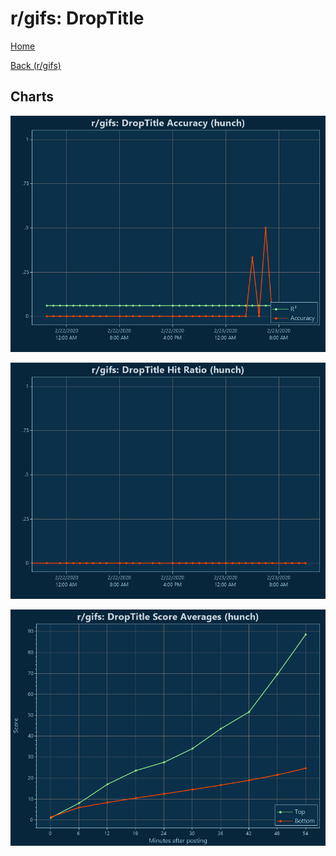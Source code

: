 # r/gifs: DropTitle

[Home](../../index.md)

[Back (r/gifs)](../hunch_gifs.md)

## Charts

![r/gifs R² (hunch)](../../images/models/hunch_gifs_DropTitle_Accuracy.png "r/gifs R² (hunch)")

![r/gifs Hit Ratio (hunch)](../../images/models/hunch_gifs_DropTitle_HitRatio.png "r/gifs Hit Ratio (hunch)")

![r/gifs Score Averages (hunch)](../../images/models/hunch_gifs_DropTitle_Scores.png "r/gifs Score Averages (hunch)")

